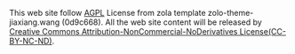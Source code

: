 This web site follow [AGPL](./LICENSE) License from zola template zolo-theme-jiaxiang.wang (0d9c668).
All the web site content will be released by [Creative Commons Attribution-NonCommercial-NoDerivatives License(CC-BY-NC-ND)](https://en.wikipedia.org/wiki/Creative_Commons_license).
